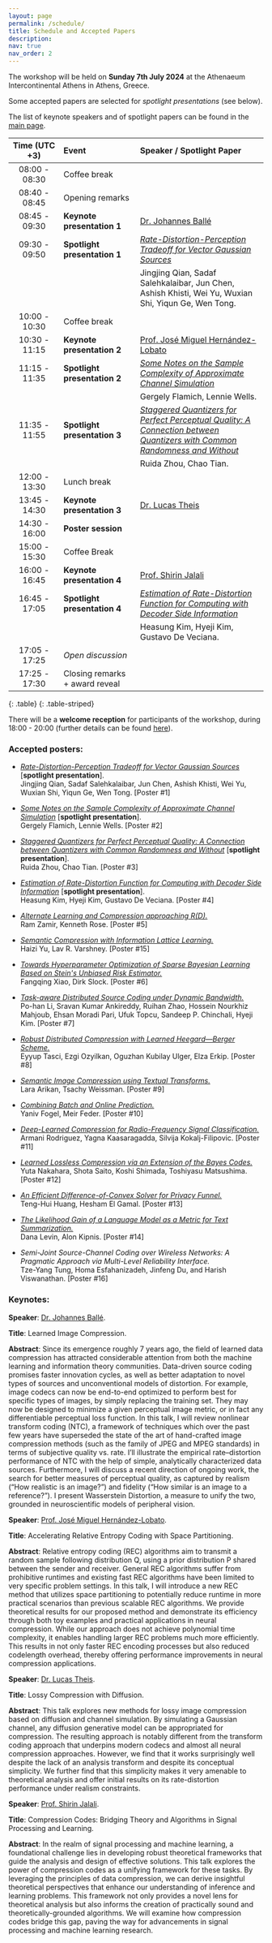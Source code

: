 ```yaml
---
layout: page
permalink: /schedule/
title: Schedule and Accepted Papers
description:
nav: true
nav_order: 2
---
```

The workshop will be held on **Sunday 7th July 2024** at the Athenaeum Intercontinental Athens in Athens, Greece.

Some accepted papers are selected for *spotlight presentations* (see below).

The list of keynote speakers and of spotlight papers can be found in the [main page](https://learn-to-compress-workshop-isit.github.io/).

<style>
table th:first-of-type {
    width: 20%;
}
table th:nth-of-type(2) {
    width: 30%;
}
table th:nth-of-type(3) {
    width: 50%;
}
</style>

| **Time (UTC +3)** | **Event** | **Speaker / Spotlight Paper** |
| :----------:   | :------- | :------- |
| 08:00 - 08:30 | Coffee  break | |
| 08:40 - 08:45 | Opening remarks | | 
| 08:45 - 09:30 | **Keynote presentation 1**  | [Dr. Johannes Ballé](https://balle.io/) |
| 09:30 - 09:50 | **Spotlight presentation 1** | [*Rate-Distortion-Perception Tradeoff for Vector Gaussian Sources*](https://openreview.net/forum?id=NP2eeHpVJO) |
| | | Jingjing Qian, Sadaf Salehkalaibar, Jun Chen, Ashish Khisti, Wei Yu, Wuxian Shi, Yiqun Ge, Wen Tong.|
| 10:00 - 10:30 | Coffee break | |
| 10:30 - 11:15 | **Keynote presentation 2** | [Prof. José Miguel Hernández-Lobato](https://jmhl.org/) |
| 11:15 - 11:35 | **Spotlight presentation 2**  | [*Some Notes on the Sample Complexity of Approximate Channel Simulation*](https://openreview.net/forum?id=Hq07uannyG) |
| | | Gergely Flamich, Lennie Wells. | 
| 11:35 - 11:55 | **Spotlight presentation 3** | [*Staggered Quantizers for Perfect Perceptual Quality: A Connection between Quantizers with Common Randomness and Without*](https://openreview.net/forum?id=keX3SC5cOt) |
| | | Ruida Zhou, Chao Tian. |
| 12:00 - 13:30 | Lunch break | |
| 13:45 - 14:30 | **Keynote presentation 3**  | [Dr. Lucas Theis](https://theis.io/) |
| 14:30 - 16:00 |  **Poster session**  | |
| 15:00 - 15:30 | Coffee Break | | 
| 16:00 - 16:45 | **Keynote presentation 4**  | [Prof. Shirin Jalali](https://sites.google.com/site/shirinjalali/home) |
| 16:45 - 17:05 | **Spotlight presentation 4** | [*Estimation of Rate-Distortion Function for Computing with Decoder Side Information*](https://openreview.net/forum?id=xDa9Dxoww0) |
| | | Heasung Kim, Hyeji Kim, Gustavo De Veciana. |
| 17:05 - 17:25 | *Open discussion* | | 
| 17:25 - 17:30 | Closing remarks + award reveal | | 
{: .table}
{: .table-striped}

There will be a **welcome reception** for participants of the workshop, during 18:00 - 20:00 (further details can be found [here](https://2024.ieee-isit.org/tutorials-and-workshops-reception)).




### **Accepted posters**:

- [*Rate-Distortion-Perception Tradeoff for Vector Gaussian Sources*](https://openreview.net/forum?id=NP2eeHpVJO) [**spotlight presentation**]. \
Jingjing Qian, Sadaf Salehkalaibar, Jun Chen, Ashish Khisti, Wei Yu, Wuxian Shi, Yiqun Ge, Wen Tong. [Poster #1]

- [*Some Notes on the Sample Complexity of Approximate Channel Simulation*](https://openreview.net/forum?id=Hq07uannyG) [**spotlight presentation**]. \
Gergely Flamich, Lennie Wells. [Poster #2]

- [*Staggered Quantizers for Perfect Perceptual Quality: A Connection between Quantizers with Common Randomness and Without*](https://openreview.net/forum?id=keX3SC5cOt) [**spotlight presentation**]. \
Ruida Zhou, Chao Tian. [Poster #3]

- [*Estimation of Rate-Distortion Function for Computing with Decoder Side Information*](https://openreview.net/forum?id=xDa9Dxoww0) [**spotlight presentation**]. \
 Heasung Kim, Hyeji Kim, Gustavo De Veciana. [Poster #4]


- [*Alternate Learning and Compression approaching R(D).*](https://openreview.net/forum?id=gUoegiopC1)\
Ram Zamir, Kenneth Rose. [Poster #5]

- [*Semantic Compression with Information Lattice Learning.*](https://openreview.net/forum?id=Me4WnG7YXc)\
Haizi Yu, Lav R. Varshney. [Poster #15]

- [*Towards Hyperparameter Optimization of Sparse Bayesian Learning Based on Stein's Unbiased Risk Estimator.*](https://openreview.net/forum?id=uIdmrxiwEN)\
Fangqing Xiao, Dirk Slock. [Poster #6]

- [*Task-aware Distributed Source Coding under Dynamic Bandwidth.*](https://openreview.net/forum?id=kAJuNaozWY)\
Po-han Li, Sravan Kumar Ankireddy, Ruihan Zhao, Hossein Nourkhiz Mahjoub, Ehsan Moradi Pari, Ufuk Topcu, Sandeep P. Chinchali, Hyeji Kim. [Poster #7]


- [*Robust Distributed Compression with Learned Heegard—Berger Scheme.*](https://openreview.net/forum?id=4V6nB9oH1w)\
Eyyup Tasci, Ezgi Ozyilkan, Oguzhan Kubilay Ulger, Elza Erkip. [Poster #8]

- [*Semantic Image Compression using Textual Transforms.*](https://openreview.net/forum?id=KPVnWPZzzq)\
Lara Arikan, Tsachy Weissman. [Poster #9]


- [*Combining Batch and Online Prediction.*](https://openreview.net/forum?id=fRgRzxhIax)\
Yaniv Fogel, Meir Feder. [Poster #10]

- [*Deep-Learned Compression for Radio-Frequency Signal Classification.*](https://openreview.net/forum?id=T3DPLRYzD9)\
Armani Rodriguez, Yagna Kaasaragadda, Silvija Kokalj-Filipovic. [Poster #11]

- [*Learned Lossless Compression via an Extension of the Bayes Codes.*](https://openreview.net/forum?id=UQx2TYcdmU)\
Yuta Nakahara, Shota Saito, Koshi Shimada, Toshiyasu Matsushima. [Poster #12]

- [*An Efficient Difference-of-Convex Solver for Privacy Funnel.*](https://openreview.net/forum?id=dO66fjGG6J)\
Teng-Hui Huang, Hesham El Gamal. [Poster #13]

- [*The Likelihood Gain of a Language Model as a Metric for Text Summarization.*](https://openreview.net/forum?id=YeKgNL7G7Q)\
Dana Levin, Alon Kipnis. [Poster #14]

- *Semi-Joint Source-Channel Coding over Wireless Networks: A Pragmatic Approach via Multi-Level Reliability Interface.*  \
Tze-Yang Tung, Homa Esfahanizadeh, Jinfeng Du, and Harish Viswanathan. [Poster #16]


### **Keynotes**:

**Speaker**: [Dr. Johannes Ballé](https://balle.io/). 

**Title**: Learned Image Compression. 

**Abstract**: Since its emergence roughly 7 years ago, the field of learned data compression has attracted considerable attention from both the machine learning and information theory communities. Data-driven source coding promises faster innovation cycles, as well as better adaptation to novel types of sources and unconventional models of distortion. For example, image codecs can now be end-to-end optimized to perform best for specific types of images, by simply replacing the training set. They may now be designed to minimize a given perceptual image metric, or in fact any differentiable perceptual loss function. In this talk, I will review nonlinear transform coding (NTC), a framework of techniques which over the past few years have superseded the state of the art of hand-crafted image compression methods (such as the family of JPEG and MPEG standards) in terms of subjective quality vs. rate. I’ll illustrate the empirical rate–distortion performance of NTC with the help of simple, analytically characterized data sources. Furthermore, I will discuss a recent direction of ongoing work, the search for better measures of perceptual quality, as captured by realism (“How realistic is an image?”) and fidelity (“How similar is an image to a reference?”). I present Wasserstein Distortion, a measure to unify the two, grounded in neuroscientific models of peripheral vision.



**Speaker**: [Prof. José Miguel Hernández-Lobato](https://jmhl.org/).

**Title**: Accelerating Relative Entropy Coding with Space Partitioning.

**Abstract**: Relative entropy coding (REC) algorithms aim to transmit a random sample following distribution Q, using a prior distribution P shared between the sender and receiver. General REC algorithms suffer from prohibitive runtimes and existing fast REC algorithms have been limited to very specific problem settings. In this talk, I will introduce a new REC method that utilizes space partitioning to potentially reduce runtime in more practical scenarios than previous scalable REC algorithms. We provide theoretical results for our proposed method and demonstrate its efficiency through both toy examples and practical applications in neural compression. While our approach does not achieve polynomial time complexity, it enables handling larger REC problems much more efficiently. This results in not only faster REC encoding processes but also reduced codelength overhead, thereby offering performance improvements in neural compression applications.

**Speaker**: [Dr. Lucas Theis](https://theis.io/).

**Title**: Lossy Compression with Diffusion.

**Abstract**: This talk explores new methods for lossy image compression based on diffusion and channel simulation. By simulating a Gaussian channel, any diffusion generative model can be appropriated for compression. The resulting approach is notably different from the transform coding approach that underpins modern codecs and almost all neural compression approaches. However, we find that it works surprisingly well despite the lack of an analysis transform and despite its conceptual simplicity. We further find that this simplicity makes it very amenable to theoretical analysis and offer initial results on its rate-distortion performance under realism constraints.

**Speaker**: [Prof. Shirin Jalali](https://sites.google.com/site/shirinjalali/home).

**Title**: Compression Codes: Bridging Theory and Algorithms in Signal Processing and Learning.

**Abstract**: In the realm of signal processing and machine learning, a foundational challenge lies in developing robust theoretical frameworks that guide the analysis and design of effective solutions. This talk explores the power of compression codes as a unifying framework for these tasks. By leveraging the principles of data compression, we can derive insightful theoretical perspectives that enhance our understanding of inference and learning problems. This framework not only provides a novel lens for theoretical analysis but also informs the creation of practically sound and theoretically-grounded algorithms. We will examine how compression codes bridge this gap, paving the way for advancements in signal processing and machine learning research.
